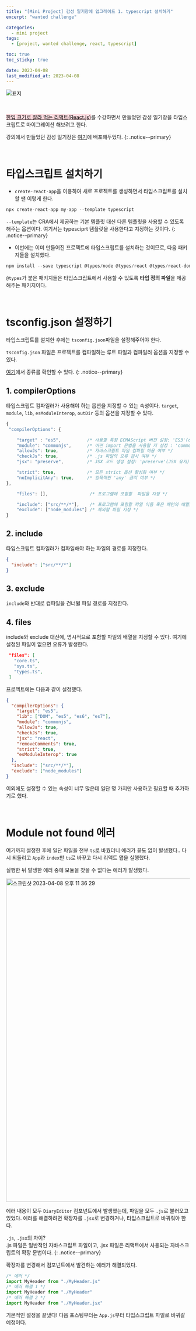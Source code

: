 ```yaml
---
title: "[Mini Project] 감성 일기장에 업그레이드 1. typescript 설치하기"
excerpt: "wanted challenge"

categories:
  - mini project
tags:
  - [project, wanted challenge, react, typescript]

toc: true
toc_sticky: true

date: 2023-04-08
last_modified_at: 2023-04-08
---
```


![표지](https://user-images.githubusercontent.com/110877564/230747785-5da65ff1-f4e1-437d-a7f4-5010571622ab.png)

<br/>

[<mark style='background-color: #ffdce0'>한입 크기로 잘라 먹는 리액트(React.js)</Mark>](https://www.udemy.com/course/winterlood-react-basic/?couponCode=1B3AC13BE3B6AE66BCE1)를 수강하면서 만들었던 감성 일기장을 타입스크립트로 마이그레이션 해보려고 한다.

강의에서 만들었던 감성 일기장은 [여기](https://reyna-emotion-diary.firebaseapp.com/)에 배포해두었다.
{: .notice--primary}

<br/>

# 타입스크립트 설치하기

- `create-react-app`을 이용하여 새로 프로젝트를 생성하면서 타입스크립트를 설치할 땐 이렇게 한다.

```javascript
npx create-react-app my-app --template typescript
```

`--template`는 CRA에서 제공하는 기본 템플릿 대신 다른 템플릿을 사용할 수 있도록 해주는 옵션이다. 여기서는 typesciprt 템플릿을 사용한다고 지정하는 것이다.
{: .notice--primary}

- 이번에는 이미 만들어진 프로젝트에 타입스크립트를 설치하는 것이므로, 다음 패키지들을 설치했다.

```javascript
npm install --save typescript @types/node @types/react @types/react-dom @types/jest
```

`@types`가 붙은 패키지들은 타입스크립트에서 사용할 수 있도록 **타입 정의 파일**을 제공해주는 패키지이다.

<br/>

# tsconfig.json 설정하기

타입스크립트를 설치한 후에는 `tsconfig.json`파일을 설정해주어야 한다.

`tsconfig.json` 파일은 프로젝트를 컴파일하는 루트 파일과 컴파일러 옵션을 지정할 수 있다.

[여기](https://www.typescriptlang.org/tsconfig)에서 종류를 확인할 수 있다.
{: .notice--primary}

## 1. compilerOptions

타입스크립트 컴파일러가 사용해야 하는 옵션을 지정할 수 있는 속성이다.
`target`, `module`, `lib`, `esModuleInterop`, `outDir` 등의 옵션을 지정할 수 있다.

```typescript
{
 "compilerOptions": {

	"target" : "es5",          /* 사용할 특정 ECMAScript 버전 설정: 'ES3'(default), 'ES5', 'ES2015', 'ES2016' 등 */
	"module": "commonjs",      /* 어떤 import 문법을 사용할 지 설정 : 'commonjs', 'amd', 'es2015', 'esnext' */
	"allowJs": true,           /* 자바스크립트 파일 컴파일 허용 여부 */
	"checkJs": true,           /* .js 파일의 오류 검사 여부 */
	"jsx": "preserve",         /* JSX 코드 생성 설정: 'preserve'(JSX 유지), 'react-native', 혹은 'react'. */

	"strict": true,            /* 모든 strict 옵션 활성화 여부 */
	"noImplicitAny": true,     /* 암묵적인 'any' 금지 여부 */
},

	"files": [],                /* 프로그램에 포함할  파일을 지정 */

	"include": ["src/**/*"],    /* 프로그램에 포함할 파일 이름 혹은 패턴의 배열을 지정 */
	"exclude": ["node_modules"] /* 제외할 파일 지정 */
}
```

## 2. include

타입스크립트 컴파일러가 컴파일해야 하는 파일의 경로를 지정한다.

```json
{
  "include": ["src/**/*"]
}
```

## 3. exclude

`include`와 반대로 컴파일을 건너뛸 파일 경로를 지정한다.

## 4. files

include와 exclude 대신에, 명시적으로 포함할 파일의 배열을 지정할 수 있다. 여기에 설정된 파일이 없으면 오류가 발생한다.

```json
 "files": [
   "core.ts",
   "sys.ts",
   "types.ts",
 ]
```

프로젝트에는 다음과 같이 설정했다.

```json
{
  "compilerOptions": {
    "target": "es5",
    "lib": ["DOM", "es5", "es6", "es7"],
    "module": "commonjs",
    "allowJs": true,
    "checkJs": true,
    "jsx": "react",
    "removeComments": true,
    "strict": true,
    "esModuleInterop": true
  },
  "include": ["src/**/*"],
  "exclude": ["node_modules"]
}
```

이외에도 설정할 수 있는 속성이 너무 많은데 일단 몇 가지만 사용하고 필요할 때 추가하기로 했다.

<br/>

# Module not found 에러

여기까지 설정한 후에 일단 파일을 전부 `ts`로 바꿨더니 에러가 끝도 없이 발생했다.. 다시 되돌리고 `App`과 `index`만 `ts`로 바꾸고 다시 리액트 앱을 실행했다.

실행한 뒤 발생한 에러 중에 모듈을 찾을 수 없다는 에러가 발생했다.

<img width="883" alt="스크린샷 2023-04-08 오후 11 36 29" src="https://user-images.githubusercontent.com/110877564/230727053-4a0d6d0c-0447-443b-a9ef-bd212e1718cd.png">

에러 내용이 모두 `DiaryEditor` 컴포넌트에서 발생했는데, 파일을 모두 `.js`로 불러오고 있었다. 에러를 해결하려면 확장자를 `.jsx`로 변경하거나, 타입스크립트로 바꿔줘야 한다.

`.js`, `.jsx`의 차이? <br/>
.js 파일은 일반적인 자바스크립트 파일이고, .jsx 파일은 리액트에서 사용되는 자바스크립트의 확장 문법이다.
{: .notice--primary}

확장자를 변경해서 컴포넌트에서 발견하는 에러가 해결되었다.

```javascript
/* 에러 */
import MyHeader from "./MyHeader.js"
/* 에러 해결 1 */
import MyHeader from "./MyHeader"
/* 에러 해결 2 */
import MyHeader from "./MyHeader.jsx"
```

기본적인 설정을 끝냈다! 다음 포스팅부터는 `App.js`부터 타입스크립트 파일로 바꿔갈 예정이다.
